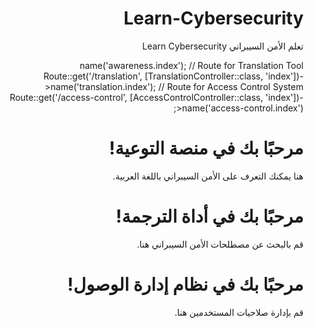 # Learn-Cybersecurity
تعلم الأمن السيبراني Learn Cybersecurity
<?php

use Illuminate\Support\Facades\Route;
use App\Http\Controllers\AwarenessController;
use App\Http\Controllers\TranslationController;
use App\Http\Controllers\AccessControlController;

// Route for Awareness Platform
Route::get('/awareness', [AwarenessController::class, 'index'])->name('awareness.index');

// Route for Translation Tool
Route::get('/translation', [TranslationController::class, 'index'])->name('translation.index');

// Route for Access Control System
Route::get('/access-control', [AccessControlController::class, 'index'])->name('access-control.index');<?php

namespace App\Http\Controllers;

use Illuminate\Http\Request;

class AwarenessController extends Controller
{
    public function index()
    {
        // Return the view for the Awareness Platform
        return view('awareness.index');
    }
}<?php

namespace App\Http\Controllers;

use Illuminate\Http\Request;

class TranslationController extends Controller
{
    public function index()
    {
        // Return the view for the Translation Tool
        return view('translation.index');
    }
}<?php

namespace App\Http\Controllers;

use Illuminate\Http\Request;

class AccessControlController extends Controller
{
    public function index()
    {
        // Return the view for the Access Control System
        return view('access-control.index');
    }
}<!DOCTYPE html>
<html lang="ar" dir="rtl">
<head>
    <meta charset="UTF-8">
    <meta name="viewport" content="width=device-width, initial-scale=1.0">
    <title>منصة التوعية</title>
</head>
<body>
    <h1>مرحبًا بك في منصة التوعية!</h1>
    <p>هنا يمكنك التعرف على الأمن السيبراني باللغة العربية.</p>
</body>
</html><!DOCTYPE html>
<html lang="ar" dir="rtl">
<head>
    <meta charset="UTF-8">
    <meta name="viewport" content="width=device-width, initial-scale=1.0">
    <title>أداة الترجمة</title>
</head>
<body>
    <h1>مرحبًا بك في أداة الترجمة!</h1>
    <p>قم بالبحث عن مصطلحات الأمن السيبراني هنا.</p>
</body>
</html><!DOCTYPE html>
<html lang="ar" dir="rtl">
<head>
    <meta charset="UTF-8">
    <meta name="viewport" content="width=device-width, initial-scale=1.0">
    <title>نظام إدارة الوصول</title>
</head>
<body>
    <h1>مرحبًا بك في نظام إدارة الوصول!</h1>
    <p>قم بإدارة صلاحيات المستخدمين هنا.</p>
</body>
</html>
